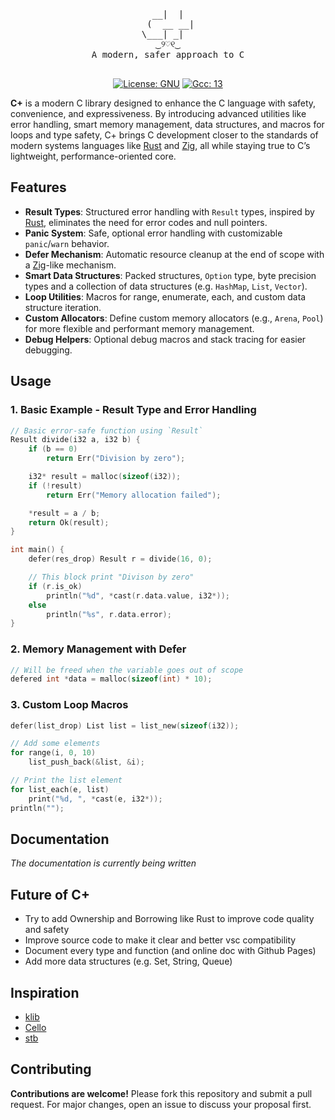 <div align="center">
    <pre>
  __|  |  
 (  __ __|
\___| _|  
‿୨♡୧‿
A modern, safer approach to C
  </pre>

  [![License: GNU](https://img.shields.io/badge/License-GNU-7245a8?style=for-the-badge)](https://www.gnu.org/)
  [![Gcc: 13](https://img.shields.io/badge/Gcc-13-3d51a1?style=for-the-badge)](https://gcc.gnu.org/)

</div>

**C+** is a modern C library designed to enhance the C language with safety, convenience, and expressiveness. By introducing advanced utilities like error handling, smart memory management, data structures, and macros for loops and type safety, C+ brings C development closer to the standards of modern systems languages like [Rust](https://www.rust-lang.org/) and [Zig](https://ziglang.org/), all while staying true to C’s lightweight, performance-oriented core.

## Features
- **Result Types**: Structured error handling with `Result` types, inspired by [Rust](https://www.rust-lang.org/), eliminates the need for error codes and null pointers.
- **Panic System**: Safe, optional error handling with customizable `panic`/`warn` behavior.
- **Defer Mechanism**: Automatic resource cleanup at the end of scope with a [Zig](https://ziglang.org/)-like mechanism.
- **Smart Data Structures**: Packed structures, `Option` type, byte precision types and a collection of data structures (e.g. `HashMap`, `List`, `Vector`).
- **Loop Utilities**: Macros for range, enumerate, each, and custom data structure iteration.
- **Custom Allocators**: Define custom memory allocators (e.g., `Arena`, `Pool`) for more flexible and performant memory management.
- **Debug Helpers**: Optional debug macros and stack tracing for easier debugging.

## Usage
### 1. Basic Example - Result Type and Error Handling
```c
// Basic error-safe function using `Result`
Result divide(i32 a, i32 b) {
    if (b == 0)
        return Err("Division by zero");

    i32* result = malloc(sizeof(i32));
    if (!result)
        return Err("Memory allocation failed");

    *result = a / b;
    return Ok(result);
}

int main() {
    defer(res_drop) Result r = divide(16, 0);

    // This block print "Divison by zero"
    if (r.is_ok)
        println("%d", *cast(r.data.value, i32*));
    else
        println("%s", r.data.error);
}
```

### 2. Memory Management with Defer
```c
// Will be freed when the variable goes out of scope
defered int *data = malloc(sizeof(int) * 10);
```

### 3. Custom Loop Macros
```c
defer(list_drop) List list = list_new(sizeof(i32));

// Add some elements
for range(i, 0, 10)
    list_push_back(&list, &i);

// Print the list element
for list_each(e, list)
    print("%d, ", *cast(e, i32*));
println("");
```

## Documentation
*The documentation is currently being written*

## Future of C+
- Try to add Ownership and Borrowing like Rust to improve code quality and safety
- Improve source code to make it clear and better vsc compatibility
- Document every type and function (and online doc with Github Pages)
- Add more data structures (e.g. Set, String, Queue)

## Inspiration
- [klib](https://github.com/attractivechaos/klib)
- [Cello](https://libcello.org/)
- [stb](https://github.com/nothings/stb)

## Contributing
**Contributions are welcome!** Please fork this repository and submit a pull request. For major changes, open an issue to discuss your proposal first.
